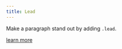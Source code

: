 ```yaml
---
title: Lead
---
```

Make a paragraph stand out by adding `.lead`.

[learn more](https://getbootstrap.com/docs/4.1/content/typography/#lead)